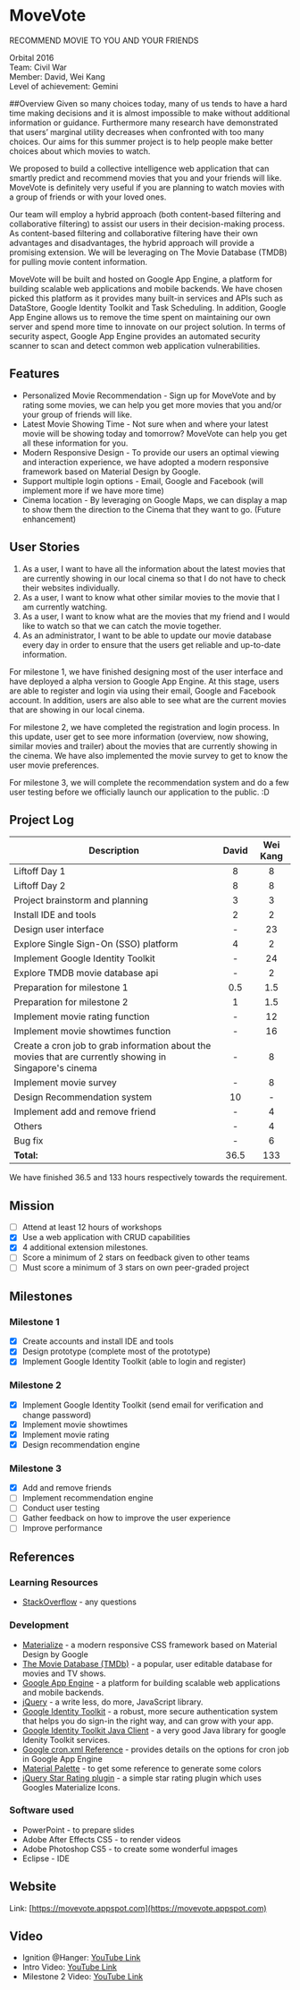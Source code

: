# MoveVote
RECOMMEND MOVIE TO YOU AND YOUR FRIENDS

Orbital 2016<br>
Team: Civil War<br>
Member: David, Wei Kang<br>
Level of achievement: Gemini

##Overview
Given so many choices today, many of us tends to have a hard time making decisions and it is almost impossible to make without additional information or guidance. Furthermore many research have demonstrated that users’ marginal utility decreases when confronted with too many choices. Our aims for this summer project is to help people make better choices about which movies to watch.

We proposed to build a collective intelligence web application that can smartly predict and recommend movies that you and your friends will like. MoveVote is definitely very useful if you are planning to watch movies with a group of friends or with your loved ones.

Our team will employ a hybrid approach (both content-based filtering and collaborative filtering) to assist our users in their decision-making process. As content-based filtering and collaborative filtering have their own advantages and disadvantages, the hybrid approach will provide a promising extension. We will be leveraging on The Movie Database (TMDB) for pulling movie content information.

MoveVote will be built and hosted on Google App Engine, a platform for building scalable web applications and mobile backends. We have chosen picked this platform as it provides many built-in services and APIs such as DataStore, Google Identity Toolkit and Task Scheduling. In addition, Google App Engine allows us to remove the time spent on maintaining our own server and spend more time to innovate on our project solution. In terms of security aspect, Google App Engine provides an automated security scanner to scan and detect common web application vulnerabilities.

## Features
* Personalized Movie Recommendation - Sign up for MoveVote and by rating some movies, we can help you get more movies that you and/or your group of friends will like.
* Latest Movie Showing Time - Not sure when and where your latest movie will be showing today and tomorrow? MoveVote can help you get all these information for you.
* Modern Responsive Design - To provide our users an optimal viewing and interaction experience, we have adopted a modern responsive framework based on Material Design by Google.
* Support multiple login options - Email, Google and Facebook (will implement more if we have more time)
* Cinema location - By leveraging on Google Maps, we can display a map to show them the direction to the Cinema that they want to go. (Future enhancement)

## User Stories
1. As a user, I want to have all the information about the latest movies that are currently showing in our local cinema so that I do not have to check their websites individually.
2. As a user, I want to know what other similar movies to the movie that I am currently watching.
3. As a user, I want to know what are the movies that my friend and I would like to watch so that we can catch the movie together.
4. As an administrator, I want to be able to update our movie database every day in order to ensure that the users get reliable and up-to-date information.

For milestone 1, we have finished designing most of the user interface and have deployed a alpha version to Google App Engine. At this stage, users are able to register and login via using their email, Google and Facebook account. In addition, users are also able to see what are the current movies that are showing in our local cinema.

For milestone 2, we have completed the registration and login process. In this update, user get to see more information (overview, now showing, similar movies and trailer) about the movies that are currently showing in the cinema. We have also implemented the movie survey to get to know the user movie preferences.

For milestone 3, we will complete the recommendation system and do a few user testing before we officially launch our application to the public. :D

## Project Log

| Description | David | Wei Kang |
| --- | :---: | :---: |
| Liftoff Day 1 | 8 | 8 |
| Liftoff Day 2 | 8 | 8 |
| Project brainstorm and planning | 3 | 3 |
| Install IDE and tools | 2 | 2 |
| Design user interface | - | 23 |
| Explore Single Sign-On (SSO) platform | 4 | 2 |
| Implement Google Identity Toolkit | - | 24 |
| Explore TMDB movie database api | - | 2 |
| Preparation for milestone 1 | 0.5 | 1.5 |
| Preparation for milestone 2 | 1 | 1.5 |
| Implement movie rating function | - | 12 |
| Implement movie showtimes function | - | 16 |
| Create a cron job to grab information about the movies that are currently showing in Singapore's cinema | - | 8 |
| Implement movie survey | - | 8 |
| Design Recommendation system | 10 | - |
| Implement add and remove friend | - | 4 |
| Others | - | 4 |
| Bug fix | - | 6 |
| **Total:** | 36.5 | 133 |

We have finished 36.5 and 133 hours respectively towards the requirement.

## Mission
- [ ] Attend at least 12 hours of workshops
- [X] Use a web application with CRUD capabilities
- [X] 4 additional extension milestones.
- [ ] Score a minimum of 2 stars on feedback given to other teams
- [ ] Must score a minimum of 3 stars on own peer-graded project

## Milestones
### Milestone 1
- [X] Create accounts and install IDE and tools
- [X] Design prototype (complete most of the prototype)
- [X] Implement Google Identity Toolkit (able to login and register)

### Milestone 2
- [X] Implement Google Identity Toolkit (send email for verification and change password)
- [X] Implement movie showtimes
- [X] Implement movie rating
- [X] Design recommendation engine

### Milestone 3
- [X] Add and remove friends
- [ ] Implement recommendation engine
- [ ] Conduct user testing
- [ ] Gather feedback on how to improve the user experience
- [ ] Improve performance

## References
### Learning Resources
* [StackOverflow](http://stackoverflow.com/) - any questions

### Development
* [Materialize](http://materializecss.com/) - a modern responsive CSS framework based on Material Design by Google
* [The Movie Database (TMDb)](https://www.themoviedb.org/?language=en) - a popular, user editable database for movies and TV shows.
* [Google App Engine](https://appengine.google.com/) - a platform for building scalable web applications and mobile backends.
* [jQuery](https://jquery.com/) - a write less, do more, JavaScript library.
* [Google Identity Toolkit](https://developers.google.com/identity/toolkit/) - a robust, more secure authentication system that helps you do sign-in the right way, and can grow with your app.
* [Google Identity Toolkit Java Client](https://github.com/google/identity-toolkit-java-client) - a very good Java library for google Idenity Toolkit services.
* [Google cron.xml Reference](https://cloud.google.com/appengine/docs/java/config/cronref) - provides details on the options for cron job in Google App Engine
* [Material Palette](http://www.materialpalette.com/) - to get some reference to generate some colors
* [jQuery Star Rating plugin](https://github.com/jvv/jquery-star-rating-plugin) - a simple star rating plugin which uses Googles Materialize Icons.

### Software used
* PowerPoint - to prepare slides
* Adobe After Effects CS5 - to render videos
* Adobe Photoshop CS5 - to create some wonderful images
* Eclipse - IDE

## Website
Link: [https://movevote.appspot.com](https://movevote.appspot.com)

## Video
* Ignition @Hanger: [YouTube Link](https://youtu.be/hK8Z0QLRlbU?t=30m45s)
* Intro Video: [YouTube Link](https://youtu.be/BHlYEgWAAVw)
* Milestone 2 Video: [YouTube Link](https://www.youtube.com/watch?v=CrXkAi_YqXI)
